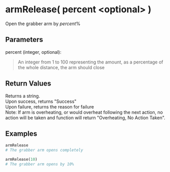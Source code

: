 # armRelease( percent \<optional> )
Open the grabber arm by *percent*%

## Parameters
percent (integer, optional):  
> An integer from 1 to 100 representing the amount, as a percentage of the whole distance, the arm should close

## Return Values
Returns a string.  
Upon success, returns "Success"  
Upon failure, returns the reason for failure  
Note: If arm is overheating, or would overheat following the next action, no action will be taken and function will return "Overheating, No Action Taken".

## Examples
```py
armRelease
# The grabber arm opens completely

armRelease(10)
# The grabber arm opens by 10%
```